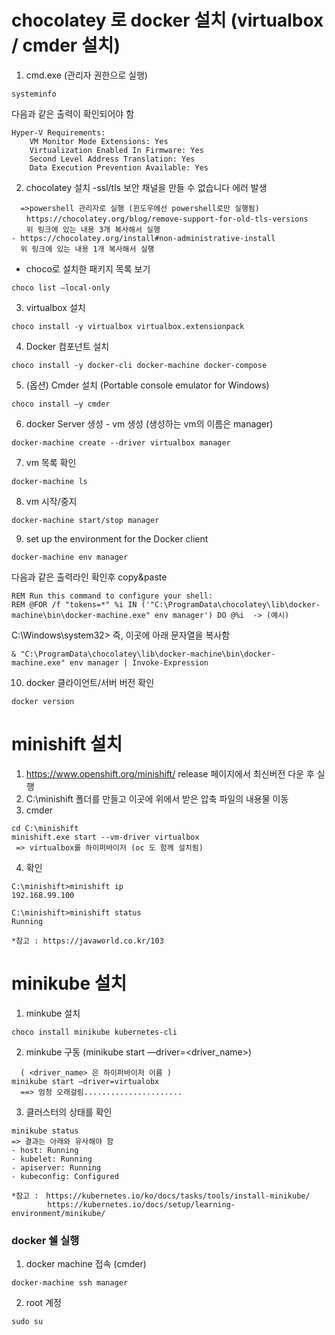 
# chocolatey 로 docker 설치 (virtualbox / cmder 설치)

1) cmd.exe (관리자 권한으로 실행)
```
systeminfo
```
다음과 같은 출력이 확인되어야 함
```
Hyper-V Requirements:
    VM Monitor Mode Extensions: Yes
    Virtualization Enabled In Firmware: Yes
    Second Level Address Translation: Yes
    Data Execution Prevention Available: Yes
```

2) chocolatey 설치
-ssl/tls 보안 채널을 만들 수 없습니다 에러 발생 
```
  =>powershell 관리자로 실행 (윈도우에선 powershell로만 실행됨)
　　https://chocolatey.org/blog/remove-support-for-old-tls-versions
　　위 링크에 있는 내용 3개 복사해서 실행
- https://chocolatey.org/install#non-administrative-install
  위 링크에 있는 내용 1개 복사해서 실행
```
- choco로 설치한 패키지 목록 보기
```
choco list —local-only
```

3) virtualbox 설치
```
choco install -y virtualbox virtualbox.extensionpack
```

4) Docker 컴포넌트 설치
```
choco install -y docker-cli docker-machine docker-compose
```

5) (옵션) Cmder 설치 (Portable console emulator for Windows)
```
choco install –y cmder
```

6) docker Server 생성 - vm 생성 (생성하는 vm의 이름은 manager)
```
docker-machine create --driver virtualbox manager
```

7) vm 목록 확인
```
docker-machine ls
```

8) vm 시작/중지
```
docker-machine start/stop manager
```

9) set up the environment for the Docker client
```
docker-machine env manager

```

다음과 같은 출력라인 확인후 copy&paste
```
REM Run this command to configure your shell:
REM @FOR /f "tokens=*" %i IN ('"C:\ProgramData\chocolatey\lib\docker-machine\bin\docker-machine.exe" env manager') DO @%i  -> (예시)

```

C:\Windows\system32> 즉, 이곳에 아래 문자열을 복사함
```
& "C:\ProgramData\chocolatey\lib\docker-machine\bin\docker-machine.exe" env manager | Invoke-Expression

```

10) docker 클라이언트/서버 버전 확인
```
docker version
```


# minishift 설치

1) https://www.openshift.org/minishift/ release 페이지에서 최신버전 다운 후 실행 
2) C:\minishift 폴더를 만들고 이곳에 위에서 받은 압축 파일의 내용물 이동
3) cmder
```
cd C:\minishift
minishift.exe start --vm-driver virtualbox
 => virtualbox를 하이퍼바이저 (oc 도 함께 설치됨)
```
4) 확인
```
C:\minishift>minishift ip
192.168.99.100

C:\minishift>minishift status
Running

*참고 : https://javaworld.co.kr/103
```

# minikube 설치

1) minkube 설치 
```
choco install minikube kubernetes-cli
```

2) minkube 구동 (minikube start —driver=<driver_name>)
```  
  ( <driver_name> 은 하이퍼바이저 이름 ) 
minikube start —driver=virtualobx
  ==> 엄청 오래걸림......................
```

3) 클러스터의 상태를 확인
```
minikube status
=> 결과는 아래와 유사해야 함 
- host: Running
- kubelet: Running
- apiserver: Running
- kubeconfig: Configured

*참고 :　https://kubernetes.io/ko/docs/tasks/tools/install-minikube/
        https://kubernetes.io/docs/setup/learning-environment/minikube/
```

### docker 쉘 실행 
1) docker machine 접속 (cmder)
```
docker-machine ssh manager
```

2) root 계정
```
sudo su
```
